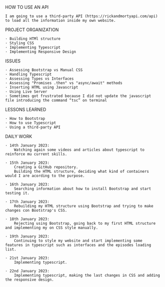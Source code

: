 HOW TO USE AN API

    I am going to use a third-party API (https://rickandmortyapi.com/api) to load all the information inside my own website.

PROJECT ORGANIZATION

    · Building HTMl structure
    · Styling CSS
    · Implementing Typescript
    · Implementing Responsive Design

ISSUES

    · Assessing Bootstrap vs Manual CSS
    · Handling Typescript
    · Assessing Types vs Interfaces
    · Assessing "Promises .then" vs "async/await" methods
    · Inserting HTML using Javascript
    · Using Live Server
    · Sometimes got frustrated because I did not update the javascript file introducing the command “tsc” on terminal

LESSONS LEARNED

    · How to Bootstrap
    · How to use Typescript
    · Using a third-party API

DAILY WORK

    · 14th January 2023:
        Watching again some videos and articles about typescript to reinforce mu current skills.

    · 15th January 2023:
        Creating a GitHub repository.
        Building the HTML structure, deciding what kind of containers would I are acording to the purpose.

    · 16th January 2023:
        Searching information about how to install Bootstrap and start testing it.

    · 17th January 2023:
        Rebuilding my HTML structure using Bootstrap and trying to make changes con Bootstrap's CSS.

    · 18th January 2023:
        Rejecting using Bootstrap, going back to my first HTML structure and implementing my on CSS style manually.

    · 19th January 2023:
        Continuing to style my website and start implementing some features in typescript such as interfaces and the episodes loading list.

    · 21st January 2023:
        Implementing typescript.

    · 22nd January 2023:
        Implementing typescript, making the last changes in CSS and adding the responsive design.
